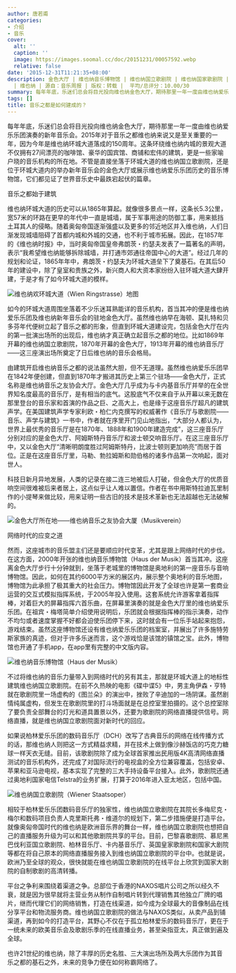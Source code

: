 ```yaml
---
author: 唐若甫
categories:
- 介绍
- 音乐
cover:
  alt: ''
  caption: ''
  image: https://images.soomal.cc/doc/20151231/00057592.webp
  relative: false
date: '2015-12-31T11:21:35+08:00'
description: 金色大厅 | 维也纳音乐博物馆 | 维也纳国立歌剧院 | 维也纳国家歌剧院 | 维也纳环城大道 | 维也纳爱乐之友协会大厦 | 音乐之都
  | 维也纳 | 源自：音乐周报 | 版权：转载 |  平均/总评分：10.00/30
summary: 每年年底，乐迷们总会将目光投向维也纳金色大厅，期待那里一年一度由维也纳爱乐乐团演奏的新年音乐会。2015年对于音乐之都维也纳来说又是至关重要的一年，因为今年是维也纳环城大道落成的150周年。这条环绕维也纳内城的景观大道……
tags: []
title: 音乐之都是如何建成的？
---
```


每年年底，乐迷们总会将目光投向维也纳金色大厅，期待那里一年一度由维也纳爱乐乐团演奏的新年音乐会。2015年对于音乐之都维也纳来说又是至关重要的一年，因为今年是维也纳环城大道落成的150周年。这条环绕维也纳内城的景观大道不仅拥有27间漂亮的咖啡馆、豪华的国宾馆、商铺和宏伟的建筑，更是一些家喻户晓的音乐机构的所在地。不管是直接坐落于环城大道的维也纳国立歌剧院，还是位于环城大道内的举办新年音乐会的金色大厅或展示维也纳爱乐乐团历史的音乐博物馆，它们都见证了世界音乐史中最跌宕起伏的篇章。

音乐之都始于建筑

维也纳环城大道的历史可以从1865年算起。就像很多景点一样，这条长5.3公里，宽57米的环路在更早的年代中一直是城墙，属于军事用途的防御工事，用来抵挡土耳其人的侵略。随着奥匈帝国逐渐强盛以及更多的邻近地区并入维也纳，人们日渐发现城墙阻碍了首都内城和外城的交通，也不利于城市拓展。因此，在1857年的《维也纳时报》中，当时奥匈帝国皇帝弗朗茨・约瑟夫发表了一篇著名的声明，表示“我希望维也纳能够拆除城墙，并打通市郊通往帝国中心的大道”。经过几年的规划和论证，1865年年中，弗朗茨・约瑟夫为环城大道垒下了奠基石。在其后50年的建设中，除了皇室和贵族之外，新兴商人和大资本家纷纷入驻环城大道大肆开建，于是才有了如今环城大道的模样。

![维也纳欢环城大道（Wien Ringstrasse）地图](https://images.soomal.cc/doc/20151231/00057588.webp)





如今的环城大道周围坐落着不少乐迷耳熟能详的音乐机构，首当其冲的便是维也纳爱乐乐团及维也纳新年音乐会的驻地金色大厅。虽然维也纳早在海顿、莫扎特和贝多芬年代便树立起了音乐之都的形象，但直到环城大道建设完，包括金色大厅在内的第一批演出场所的出现后，维也纳才真正确立起音乐之都的地位。比如1869年开幕的维也纳国立歌剧院，1870年开幕的金色大厅，1913年开幕的维也纳音乐厅――这三座演出场所奠定了日后维也纳的音乐会格局。

由建筑开启维也纳音乐之都的说法虽然大胆，但不无道理。虽然维也纳爱乐乐团早在1842年便创建，但直到1870年才搬进其历史上第三个驻场――金色大厅，正式名称是维也纳音乐之友协会大厅。金色大厅几乎成为与卡内基音乐厅并举的在全世界知名度最高的音乐厅，是有相当的底气。这股底气不仅来自于从开幕以来无数在那里登台的音乐家和首演的作品之巨、之高大上，也是缘于这座音乐厅超凡的建筑声学。在美国建筑声学专家利欧・柏仁内克撰写的权威著作《音乐厅与歌剧院――音乐、声学与建筑》一书中，作者就在序里开门见山地指出，“大部分人都认为，世界上最优秀的音乐厅是在1870年、1888年和1900年建造完成”，这三座音乐厅分别对应的是金色大厅、阿姆斯特丹音乐厅和波士顿交响音乐厅。在这三座音乐厅中，又以金色大厅“清晰明朗度胜过阿姆斯特丹，比波士顿则更加响亮”而居于首位。正是在这座音乐厅里，马勒、勃拉姆斯和勋伯格的诸多作品第一次响起，面对世人。

科技日新月异地发展，人类的记录在接二连三地被后人打破，但金色大厅的优质音响空间很难被后来者居上，这点似乎让人难以置信。作者在书中用斯特拉迪瓦里制作的小提琴来做比较，用来证明一些古旧的技术是技术革新也无法超越也无法破解的。

![金色大厅所在地――维也纳音乐之友协会大厦（Musikverein）](https://images.soomal.cc/doc/20151230/00057585.webp)





网络时代的应变之道

然而，这座城市的音乐盟主们还是要顺应时代变革，尤其是跟上网络时代的步伐。在这方面，2000年开张的维也纳音乐博物馆（Haus der Musik）首当其冲。这座离金色大厅步行十分钟就到，坐落于老城里的博物馆是奥地利的第一座音乐与音响博物馆。因此，如何在其约6000平方米的展区内，展示整个奥地利的音乐地图，博物馆为此承担了极其重大的社会压力。博物馆因此开发了全球也许是第一套商业运营的交互式模拟指挥系统，于2005年投入使用。这套系统允许游客拿着指挥棒，对着巨大的屏幕指挥六首乐曲，在屏幕里演奏的就是金色大厅里的维也纳爱乐乐团。在祖宾・梅塔简单介绍使用说明后，乐团就会根据指挥棒的指示演奏，动作不均匀或者速度掌握不好都会迫使乐团停下来，这时就会有一位乐手站起来抱怨，游戏结束。虽然这座博物馆还设有维也纳爱乐乐团的档案室，并展出了许多施特劳斯家族的真迹，但对于许多乐迷而言，这个游戏恰是该馆的镇馆之宝。此外，博物馆也开通了手机app，在app里有完整的中文版内容。

![维也纳音乐博物馆（Haus der Musik）](https://images.soomal.cc/doc/20151231/00057591.webp)





不过将维也纳的音乐力量带入到网络时代的另有其主，那就是环城大道上的地标性建筑维也纳国立歌剧院。在前不久热映的电影《碟中谍5》中，男主角伊森・亨特就在歌剧院里一场虚构的《图兰朵》的演出中，挫败了辛迪加的一场阴谋。虽然剧情纯属虚构，但发生在歌剧院里的打斗场面就是在总控室里拍摄的。这个总控室除了要负责全部舞台的灯光和道具置景以外，还要为歌剧院的网络直播提供信号。网络直播，就是维也纳国立歌剧院面对新时代的回应。

如果说柏林爱乐乐团的数码音乐厅（DCH）改写了古典音乐的网络在线传播方式的话，那维也纳人则把这一方式精益求精，并在技术上做到像沙赫饭店的巧克力糖球一样天衣无缝。目前，该歌剧院除了成为全球首家推出民用版4K高清网络直播测试的音乐机构外，还完成了对国际流行的电视盒的全方位兼容覆盖，包括安卓、苹果和亚马逊电视，基本实现了完整的三大手持设备平台接入。此外，歌剧院还通过奥地利国家电信Telstra的业务扩展，打算于2016年进入亚太地区，包括中国。

![维也纳国立歌剧院（Wiener Staatsoper）](https://images.soomal.cc/doc/20151231/00057586.webp)





相较于柏林爱乐乐团数码音乐厅的独家性，维也纳国立歌剧院在其院长多梅尼克・梅尔和数码项目负责人克里斯托弗・维道尔的规划下，第二步措施便是打造平台。就像奥匈帝国时代的维也纳是欧洲音乐界的舞台一样，维也纳国立歌剧院也想把自己的直播服务升级为可以和其他歌剧院共享的平台。目前，巴黎喜歌剧院、慕尼黑巴伐利亚国立歌剧院、柏林音乐厅、卡内基音乐厅、英国皇家歌剧院和国家大剧院等都在将自己原本的网络直播服务接入到维也纳国立歌剧院的平台中。也就是说，欧洲乃至全球的观众，很快就能在维也纳国立歌剧院的在线平台上欣赏到国家大剧院的自制歌剧的高清转播。

平台之争利来围绕着渠道之争。总部位于香港的NAXOS唱片公司之所以经久不衰，就是因为很早就将主营业务从制作自制唱片转到代理销售其他独立厂牌的唱片，继而代理它们的网络销售，打造在线渠道，如今成为全球最大的音像制品在线分享平台和物流服务商。维也纳国立歌剧院的做法与NAXOS类似，从卖产品到铺渠道，再到如今的打造平台，其野心不仅在于孤立柏林爱乐的数码音乐厅，更在于一统未来的欧美音乐会及歌剧乐季的在线直播业务，甚至染指亚太，真正做到遍及全球。

也许21世纪的维也纳，除了丰厚的历史名胜、三大演出场所及两大乐团作为其音乐之都的基石之外，未来的竞争力便在如何称霸网络了。